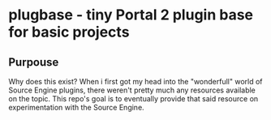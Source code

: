 # plugbase - tiny Portal 2 plugin base for basic projects

## Purpouse

Why does this exist? When i first got my head into the "wonderfull" world of Source Engine plugins, there weren't pretty much any resources available on the topic. This repo's goal is to eventually provide that said resource on experimentation with the Source Engine.

